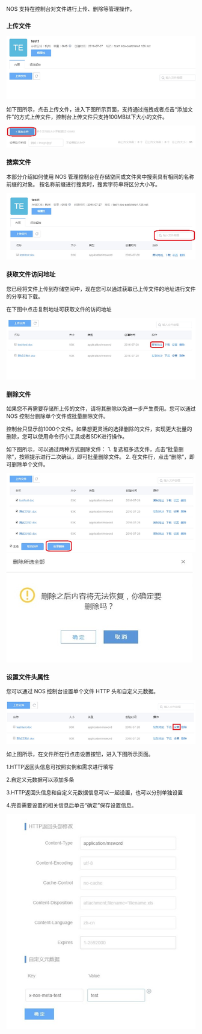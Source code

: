 NOS 支持在控制台对文件进行上传、删除等管理操作。

### **上传文件**

![](../image/201608051453.jpg)

如下图所示，点击上传文件，进入下图所示页面，支持通过拖拽或者点击“添加文件”的方式上传文件，控制台上传文件只支持100MB以下大小的文件。

![](../image/201608051454.jpg)

### **搜索文件**

本部分介绍如何使用 NOS 管理控制台在存储空间或文件夹中搜索具有相同的名称前缀的对象。 按名称前缀进行搜索时，搜索字符串将区分大小写。

![](../image/20160816144603.jpg)

### **获取文件访问地址**

您已经将文件上传到存储空间中，现在您可以通过获取已上传文件的地址进行文件的分享和下载。

在下图中点击复制地址可获取文件的访问地址

![](../image/201608051456.jpg)

### **删除文件**

如果您不再需要存储所上传的文件，请将其删除以免进一步产生费用。您可以通过 NOS 控制台删除单个文件或批量删除文件。

控制台只显示前1000个文件。如果想更灵活的选择删除的文件，实现更大批量的删除，您可以使用命令行小工具或者SDK进行操作。

如下图所示，可以通过两种方式删除文件： 1. 复选框多选文件，点击“批量删除”，按照提示进行二次确认，即可批量删除文件。 2. 在文件行，点击“删除”，即可删除单个文件。

![](../image/20160816144605.jpg)
![](../image/201608051457.jpg)

### **设置文件头属性**

您可以通过 NOS 控制台设置单个文件 HTTP 头和自定义元数据。

![](../image/20160816144607.jpg)

如上图所示，在文件所在行点击设置按钮，进入下图所示页面。

1.HTTP返回头信息可按照实例和需求进行填写

2.自定义元数据可以添加多条

3.HTTP返回头信息和自定义元数据信息可以一起设置，也可以分别单独设置

4.完善需要设置的相关信息后单击“确定”保存设置信息。

![](../image/20160816144608.jpg)
